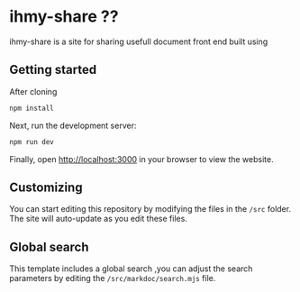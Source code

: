 # ihmy-share ??

ihmy-share is a  site for sharing usefull document front end built using 


## Getting started

After cloning 

```bash
npm install
```

Next, run the development server:

```bash
npm run dev
```

Finally, open [http://localhost:3000](http://localhost:3000) in your browser to view the website.

## Customizing

You can start editing this repository  by modifying the files in the `/src` folder. The site will auto-update as you edit these files.

## Global search

This template includes a global search ,you can adjust the search parameters by editing the `/src/markdoc/search.mjs` file.
